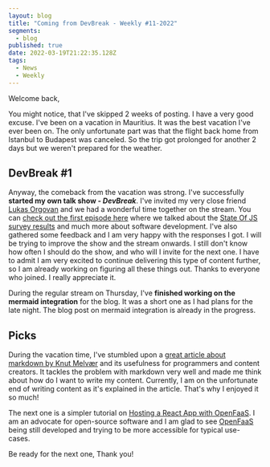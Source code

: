 ```yaml
---
layout: blog
title: "Coming from DevBreak - Weekly #11-2022"
segments:
  - blog
published: true
date: 2022-03-19T21:22:35.128Z
tags:
  - News
  - Weekly
---
```

Welcome back,

You might notice, that I've skipped 2 weeks of posting. I have a very good excuse. I've been on a vacation in Mauritius. It was the best vacation I've ever been on. The only unfortunate part was that the flight back home from Istanbul to Budapest was canceled. So the trip got prolonged for another 2 days but we weren't prepared for the weather.

## DevBreak #1

Anyway, the comeback from the vacation was strong. I've successfully **started my own talk show - _DevBreak_**. I've invited my very close friend [Lukas Orgovan](https://twitter.com/lukasorgovan) and we had a wonderful time together on the stream. You can [check out the first episode here](https://www.twitch.tv/videos/1427225407) where we talked about the [State Of JS survey results](https://2021.stateofjs.com/en-US/) and much more about software development. I've also gathered some feedback and I am very happy with the responses I got. I will be trying to improve the show and the stream onwards.
I still don't know how often I should do the show, and who will I invite for the next one. I have to admit I am very excited to continue delivering this type of content further, so I am already working on figuring all these things out. Thanks to everyone who joined. I really appreciate it.

During the regular stream on Thursday, I've **finished working on the mermaid integration** for the blog. It was a short one as I had plans for the late night. The blog post on mermaid integration is already in the progress.

## Picks

During the vacation time, I've stumbled upon a [great article about markdown by Knut Melvær](https://www.smashingmagazine.com/2022/02/thoughts-on-markdown/) and its usefulness for programmers and content creators. It tackles the problem with markdown very well and made me think about how do I want to write my content. Currently, I am on the unfortunate end of writing content as it's explained in the article. That's why I enjoyed it so much!

The next one is a simpler tutorial on [Hosting a React App with OpenFaaS](https://www.openfaas.com/blog/react-app/). I am an advocate for open-source software and I am glad to see [OpenFaaS](https://www.openfaas.com) being still developed and trying to be more accessible for typical use-cases.

Be ready for the next one, Thank you!
